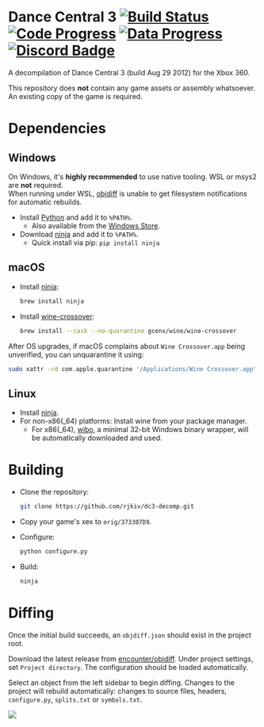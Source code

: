 Dance Central 3 
[![Build Status]][actions] [![Code Progress]][progress] [![Data Progress]][progress] [![Discord Badge]][discord]
=============

<!--
Replace with your repository's URL.
-->
[Build Status]: https://github.com/zeldaret/tww/actions/workflows/build.yml/badge.svg
[actions]: https://github.com/zeldaret/tww/actions/workflows/build.yml
<!--
decomp.dev progress badges
See https://decomp.dev/api for an API overview.
-->
[Code Progress]: https://decomp.dev/zeldaret/tww.svg?mode=shield&measure=code&label=Code
[Data Progress]: https://decomp.dev/zeldaret/tww.svg?mode=shield&measure=data&label=Data
[progress]: https://decomp.dev/zeldaret/tww
<!--
Replace with your Discord server's ID and invite URL.
-->
[Discord Badge]: https://img.shields.io/discord/727908905392275526?color=%237289DA&logo=discord&logoColor=%23FFFFFF
[discord]: https://discord.gg/milohax

A decompilation of Dance Central 3 (build Aug 29 2012) for the Xbox 360.

This repository does **not** contain any game assets or assembly whatsoever. An existing copy of the game is required.

Dependencies
============

Windows
--------

On Windows, it's **highly recommended** to use native tooling. WSL or msys2 are **not** required.  
When running under WSL, [objdiff](#diffing) is unable to get filesystem notifications for automatic rebuilds.

- Install [Python](https://www.python.org/downloads/) and add it to `%PATH%`.
  - Also available from the [Windows Store](https://apps.microsoft.com/store/detail/python-311/9NRWMJP3717K).
- Download [ninja](https://github.com/ninja-build/ninja/releases) and add it to `%PATH%`.
  - Quick install via pip: `pip install ninja`

macOS
------

- Install [ninja](https://github.com/ninja-build/ninja/wiki/Pre-built-Ninja-packages):

  ```sh
  brew install ninja
  ```

- Install [wine-crossover](https://github.com/Gcenx/homebrew-wine):

  ```sh
  brew install --cask --no-quarantine gcenx/wine/wine-crossover
  ```

After OS upgrades, if macOS complains about `Wine Crossover.app` being unverified, you can unquarantine it using:

```sh
sudo xattr -rd com.apple.quarantine '/Applications/Wine Crossover.app'
```

Linux
------

- Install [ninja](https://github.com/ninja-build/ninja/wiki/Pre-built-Ninja-packages).
- For non-x86(_64) platforms: Install wine from your package manager.
  - For x86(_64), [wibo](https://github.com/decompals/wibo), a minimal 32-bit Windows binary wrapper, will be automatically downloaded and used.

Building
========

- Clone the repository:

  ```sh
  git clone https://github.com/rjkiv/dc3-decomp.git
  ```

- Copy your game's xex to `orig/373307D9`.

- Configure:

  ```sh
  python configure.py
  ```

- Build:

  ```sh
  ninja
  ```

Diffing
=======

Once the initial build succeeds, an `objdiff.json` should exist in the project root.

Download the latest release from [encounter/objdiff](https://github.com/encounter/objdiff). Under project settings, set `Project directory`. The configuration should be loaded automatically.

Select an object from the left sidebar to begin diffing. Changes to the project will rebuild automatically: changes to source files, headers, `configure.py`, `splits.txt` or `symbols.txt`.

![](assets/objdiff.png)
